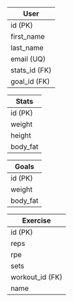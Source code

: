 | User          |           
|---------------|
| id (PK)       |     
| first_name    |
| last_name     |
| email (UQ)    |
| stats_id (FK) |
| goal_id (FK)  |

| Stats    |
|----------|
| id (PK)  |
| weight   |
| height   |
| body_fat |

| Goals    |
|----------|
| id (PK)  | 
| weight   |  
| body_fat | 

| Exercise        |
|-----------------|
| id (PK)         |         
| reps            |         
| rpe             |         
| sets            |         
| workout_id (FK) |    
| name            |



